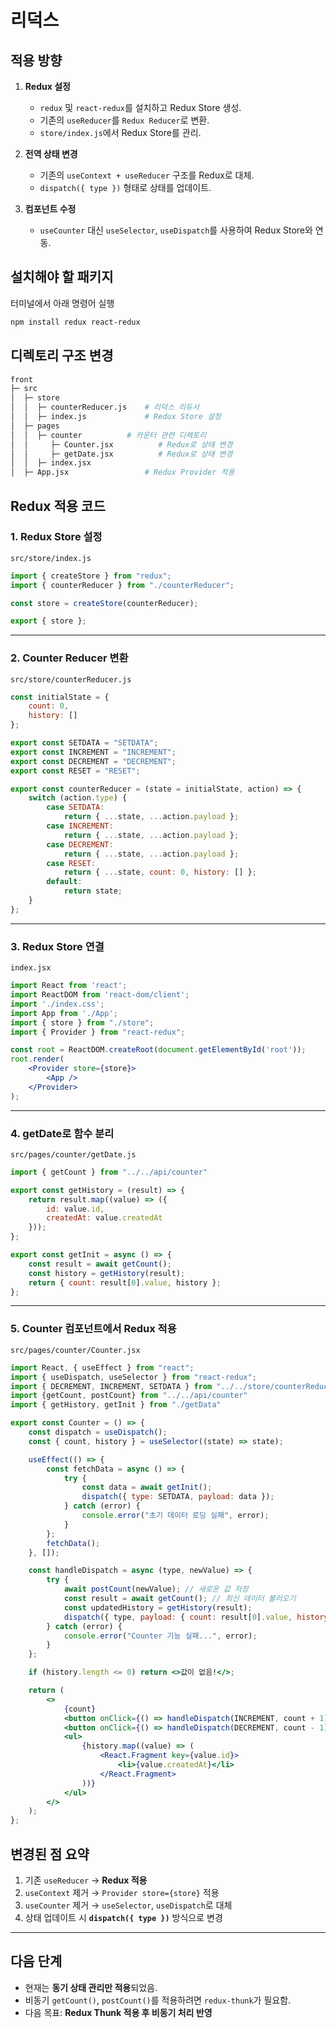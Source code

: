 # 리덕스

## 적용 방향

1. **Redux 설정**

   - `redux` 및 `react-redux`를 설치하고 Redux Store 생성.
   - 기존의 `useReducer`를 `Redux Reducer`로 변환.
   - `store/index.js`에서 Redux Store를 관리.

2. **전역 상태 변경**

   - 기존의 `useContext + useReducer` 구조를 Redux로 대체.
   - `dispatch({ type })` 형태로 상태를 업데이트.

3. **컴포넌트 수정**

   - `useCounter` 대신 `useSelector`, `useDispatch`를 사용하여 Redux Store와 연동.

## 설치해야 할 패키지

터미널에서 아래 명령어 실행

```sh
npm install redux react-redux
```

## 디렉토리 구조 변경

```sh
front
├─ src
│  ├─ store
│  │  ├─ counterReducer.js    # 리덕스 리듀서
│  │  ├─ index.js             # Redux Store 설정
│  ├─ pages
│  │  ├─ counter          # 카운터 관련 디렉토리
│  │     ├─ Counter.jsx          # Redux로 상태 변경
│  │     ├─ getDate.jsx          # Redux로 상태 변경
│  │  ├─ index.jsx          
│  ├─ App.jsx                 # Redux Provider 적용
```

## Redux 적용 코드

### 1. Redux Store 설정

`src/store/index.js`  

```jsx
import { createStore } from "redux";
import { counterReducer } from "./counterReducer";

const store = createStore(counterReducer);

export { store };
```

---

### 2. Counter Reducer 변환

`src/store/counterReducer.js`

```jsx
const initialState = {
    count: 0,
    history: []
};

export const SETDATA = "SETDATA";
export const INCREMENT = "INCREMENT";
export const DECREMENT = "DECREMENT";
export const RESET = "RESET";

export const counterReducer = (state = initialState, action) => {
    switch (action.type) {
        case SETDATA:
            return { ...state, ...action.payload };
        case INCREMENT:
            return { ...state, ...action.payload };
        case DECREMENT:
            return { ...state, ...action.payload };
        case RESET:
            return { ...state, count: 0, history: [] };
        default:
            return state;
    }
};
```

---

### 3. Redux Store 연결

`index.jsx`  

```jsx
import React from 'react';
import ReactDOM from 'react-dom/client';
import './index.css';
import App from './App';
import { store } from "./store";
import { Provider } from "react-redux";

const root = ReactDOM.createRoot(document.getElementById('root'));
root.render(
    <Provider store={store}>
        <App />
    </Provider>
);
```

---

### 4. getDate로 함수 분리


`src/pages/counter/getDate.js`

```js
import { getCount } from "../../api/counter"

export const getHistory = (result) => {
    return result.map((value) => ({
        id: value.id,
        createdAt: value.createdAt
    }));
};

export const getInit = async () => {
    const result = await getCount();
    const history = getHistory(result);
    return { count: result[0].value, history };
};
```

---

### 5. Counter 컴포넌트에서 Redux 적용

`src/pages/counter/Counter.jsx`  

```jsx
import React, { useEffect } from "react";
import { useDispatch, useSelector } from "react-redux";
import { DECREMENT, INCREMENT, SETDATA } from "../../store/counterReducer";
import {getCount, postCount} from "../../api/counter"
import { getHistory, getInit } from "./getData"

export const Counter = () => {
    const dispatch = useDispatch();
    const { count, history } = useSelector((state) => state);

    useEffect(() => {
        const fetchData = async () => {
            try {
                const data = await getInit();
                dispatch({ type: SETDATA, payload: data });
            } catch (error) {
                console.error("초기 데이터 로딩 실패", error);
            }
        };
        fetchData();
    }, []);

    const handleDispatch = async (type, newValue) => {
        try {
            await postCount(newValue); // 새로운 값 저장
            const result = await getCount(); // 최신 데이터 불러오기
            const updatedHistory = getHistory(result);
            dispatch({ type, payload: { count: result[0].value, history: updatedHistory } });
        } catch (error) {
            console.error("Counter 기능 실패...", error);
        }
    };

    if (history.length <= 0) return <>값이 없음!</>;

    return (
        <>
            {count}
            <button onClick={() => handleDispatch(INCREMENT, count + 1)}>+</button>
            <button onClick={() => handleDispatch(DECREMENT, count - 1)}>-</button>
            <ul>
                {history.map((value) => (
                    <React.Fragment key={value.id}>
                        <li>{value.createdAt}</li>
                    </React.Fragment>
                ))}
            </ul>
        </>
    );
};
```

## 변경된 점 요약

1. 기존 `useReducer` → **Redux 적용**
2. `useContext` 제거 → `Provider store={store}` 적용
3. `useCounter` 제거 → `useSelector`, `useDispatch`로 대체
4. 상태 업데이트 시 **`dispatch({ type })`** 방식으로 변경

---

## **다음 단계**
- 현재는 **동기 상태 관리만 적용**되었음.
- 비동기 `getCount()`, `postCount()`를 적용하려면 `redux-thunk`가 필요함.
- 다음 목표: **Redux Thunk 적용 후 비동기 처리 반영**
